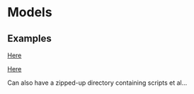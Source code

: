 # Models

## Examples

[Here](https://github.com/bioimage-io/pytorch-bioimage-io/blob/f71b8ac598267de88cd39e5495abd93dcda1d0a4/specs/models/unet2d/nuclei_broad/UNet2DNucleiBroad.model.yaml)

[Here](https://github.com/kipoi/models/blob/master/deepTarget/model.yaml)

Can also have a zipped-up directory containing scripts et al...



